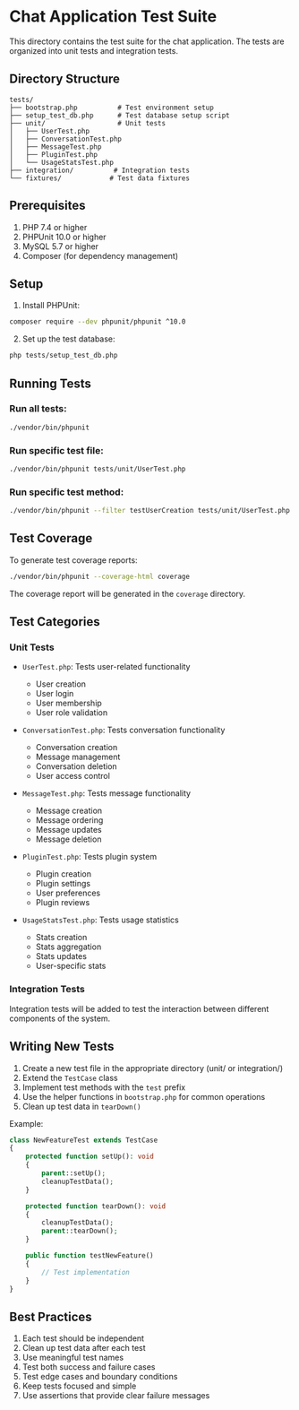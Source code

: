 # Chat Application Test Suite

This directory contains the test suite for the chat application. The tests are organized into unit tests and integration tests.

## Directory Structure

```
tests/
├── bootstrap.php          # Test environment setup
├── setup_test_db.php      # Test database setup script
├── unit/                  # Unit tests
│   ├── UserTest.php
│   ├── ConversationTest.php
│   ├── MessageTest.php
│   ├── PluginTest.php
│   └── UsageStatsTest.php
├── integration/          # Integration tests
└── fixtures/            # Test data fixtures
```

## Prerequisites

1. PHP 7.4 or higher
2. PHPUnit 10.0 or higher
3. MySQL 5.7 or higher
4. Composer (for dependency management)

## Setup

1. Install PHPUnit:
```bash
composer require --dev phpunit/phpunit ^10.0
```

2. Set up the test database:
```bash
php tests/setup_test_db.php
```

## Running Tests

### Run all tests:
```bash
./vendor/bin/phpunit
```

### Run specific test file:
```bash
./vendor/bin/phpunit tests/unit/UserTest.php
```

### Run specific test method:
```bash
./vendor/bin/phpunit --filter testUserCreation tests/unit/UserTest.php
```

## Test Coverage

To generate test coverage reports:

```bash
./vendor/bin/phpunit --coverage-html coverage
```

The coverage report will be generated in the `coverage` directory.

## Test Categories

### Unit Tests

- `UserTest.php`: Tests user-related functionality
  - User creation
  - User login
  - User membership
  - User role validation

- `ConversationTest.php`: Tests conversation functionality
  - Conversation creation
  - Message management
  - Conversation deletion
  - User access control

- `MessageTest.php`: Tests message functionality
  - Message creation
  - Message ordering
  - Message updates
  - Message deletion

- `PluginTest.php`: Tests plugin system
  - Plugin creation
  - Plugin settings
  - User preferences
  - Plugin reviews

- `UsageStatsTest.php`: Tests usage statistics
  - Stats creation
  - Stats aggregation
  - Stats updates
  - User-specific stats

### Integration Tests

Integration tests will be added to test the interaction between different components of the system.

## Writing New Tests

1. Create a new test file in the appropriate directory (unit/ or integration/)
2. Extend the `TestCase` class
3. Implement test methods with the `test` prefix
4. Use the helper functions in `bootstrap.php` for common operations
5. Clean up test data in `tearDown()`

Example:
```php
class NewFeatureTest extends TestCase
{
    protected function setUp(): void
    {
        parent::setUp();
        cleanupTestData();
    }

    protected function tearDown(): void
    {
        cleanupTestData();
        parent::tearDown();
    }

    public function testNewFeature()
    {
        // Test implementation
    }
}
```

## Best Practices

1. Each test should be independent
2. Clean up test data after each test
3. Use meaningful test names
4. Test both success and failure cases
5. Test edge cases and boundary conditions
6. Keep tests focused and simple
7. Use assertions that provide clear failure messages 